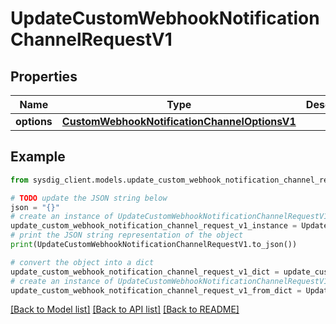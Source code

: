 # UpdateCustomWebhookNotificationChannelRequestV1


## Properties

Name | Type | Description | Notes
------------ | ------------- | ------------- | -------------
**options** | [**CustomWebhookNotificationChannelOptionsV1**](CustomWebhookNotificationChannelOptionsV1.md) |  | 

## Example

```python
from sysdig_client.models.update_custom_webhook_notification_channel_request_v1 import UpdateCustomWebhookNotificationChannelRequestV1

# TODO update the JSON string below
json = "{}"
# create an instance of UpdateCustomWebhookNotificationChannelRequestV1 from a JSON string
update_custom_webhook_notification_channel_request_v1_instance = UpdateCustomWebhookNotificationChannelRequestV1.from_json(json)
# print the JSON string representation of the object
print(UpdateCustomWebhookNotificationChannelRequestV1.to_json())

# convert the object into a dict
update_custom_webhook_notification_channel_request_v1_dict = update_custom_webhook_notification_channel_request_v1_instance.to_dict()
# create an instance of UpdateCustomWebhookNotificationChannelRequestV1 from a dict
update_custom_webhook_notification_channel_request_v1_from_dict = UpdateCustomWebhookNotificationChannelRequestV1.from_dict(update_custom_webhook_notification_channel_request_v1_dict)
```
[[Back to Model list]](../README.md#documentation-for-models) [[Back to API list]](../README.md#documentation-for-api-endpoints) [[Back to README]](../README.md)


